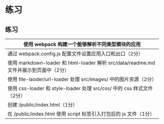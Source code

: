 # 练习



## 练习

| 使用 webpack 构建一个能够解析不同类型模块的应用              |
| ------------------------------------------------------------ |
| 通过 webpack.config.js 配置文件设置应用入口和出口（2分）     |
| 使用 markdown-loader 和 html-loader 解析 src/data/readme.md 文件并展示到页面中（2分） |
| 使用 file-laoder/url-loader 处理 src/images/ 中的图片资源（2分） |
| 使用 css-loader 和 style-loader 处理 src/css/ 中的 css 样式文件（2分） |
| 创建 /public/index.html（1分）                               |
| 在 /public/index.html 使用 script 标签引入打包后的 js 文件（1分） |

